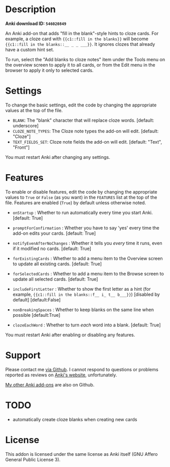 # Description

**Anki download ID: `546020849`**

An Anki add-on that adds "fill in the blank"-style hints to cloze cards. For
example, a cloze card with `{{c1::fill in the blanks}}` will become
`{{c1::fill in the blanks::__ _ _ ___}}`. It ignores clozes that already have
a custom hint set.

To run, select the "Add blanks to cloze notes" item under the Tools menu on the
overview screen to apply it to all cards, or from the Edit menu in the browser
to apply it only to selected cards.

# Settings

To change the basic settings, edit the code by changing the appropriate values
at the top of the file.

 - `BLANK`: The "blank" character that will replace cloze words. [default: underscore]
 - `CLOZE_NOTE_TYPES`: The Cloze note types the add-on will edit. [default: "Cloze"]
 - `TEXT_FIELDS_SET`: Cloze note fields the add-on will edit. [default: "Text", "Front"]

You must restart Anki after changing any settings.

# Features

To enable or disable features, edit the code by changing the appropriate values
to `True` or `False` (as you want) in the `FEATURES` list at the top of the
file. Features are enabled (`True`) by default unless otherwise noted.

 - `onStartup` : Whether to run automatically every time you start Anki. [default: True]

 - `promptForConfirmation` : Whether you have to say 'yes' every time the add-on edits your cards. [default: True]

 - `notifyEvenAfterNoChanges` : Whether it tells you *every* time it runs, even if it modified no cards. [default: True]

 - `forExistingCards` : Whether to add a menu item to the Overview screen to update all existing cards. [default: True]

 - `forSelectedCards` : Whether to add a menu item to the Browse screen to update all selected cards. [default: True]

 - `includeFirstLetter` : Whether to show the first letter as a hint (for example, `{{c1::fill in the blanks::f__ i_ t__ b___}}`) [disabled by default] [default:False]

 - `nonBreakingSpaces` : Whether to keep blanks on the same line when possible [default:True]

 - `clozeEachWord` : Whether to turn *each* word into a blank. [default: True]

You must restart Anki after enabling or disabling any features.

# Support

Please contact me [via Github](https://github.com/Arthaey/anki-cloze-blanks/issues/new).
I cannot respond to questions or problems reported as reviews on
[Anki's website](https://ankiweb.net/shared/info/546020849), unfortunately.

[My other Anki add-ons](https://github.com/search?q=user%3AArthaey+anki)
are also on Github.

# TODO

- automatically create cloze blanks when creating new cards

# License

This addon is licensed under the same license as Anki itself
(GNU Affero General Public License 3).
